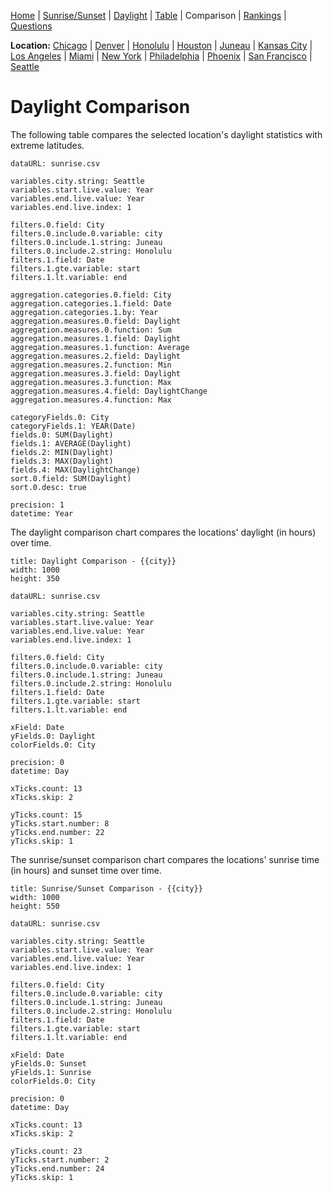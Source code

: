 [Home](#url=README.md) |
[Sunrise/Sunset](#url=sunrise.md) |
[Daylight](#url=daylight.md) |
[Table](#url=daylight-table.md) |
Comparison |
[Rankings](#url=daylight-rank.md) |
[Questions](#url=questions.md)

**Location:**
[Chicago](#variables.city.string=Chicago) |
[Denver](#variables.city.string=Denver) |
[Honolulu](#variables.city.string=Honolulu) |
[Houston](#variables.city.string=Houston) |
[Juneau](#variables.city.string=Juneau) |
[Kansas City](#variables.city.string=Kansas%20City) |
[Los Angeles](#variables.city.string=Los%20Angeles) |
[Miami](#variables.city.string=Miami) |
[New York](#variables.city.string=New%20York) |
[Philadelphia](#variables.city.string=Philadelphia) |
[Phoenix](#variables.city.string=Phoenix) |
[San Francisco](#variables.city.string=San%20Francisco) |
[Seattle](#variables.city.string=Seattle)


# Daylight Comparison

The following table compares the selected location's daylight statistics with extreme latitudes.

~~~ data-table
dataURL: sunrise.csv

variables.city.string: Seattle
variables.start.live.value: Year
variables.end.live.value: Year
variables.end.live.index: 1

filters.0.field: City
filters.0.include.0.variable: city
filters.0.include.1.string: Juneau
filters.0.include.2.string: Honolulu
filters.1.field: Date
filters.1.gte.variable: start
filters.1.lt.variable: end

aggregation.categories.0.field: City
aggregation.categories.1.field: Date
aggregation.categories.1.by: Year
aggregation.measures.0.field: Daylight
aggregation.measures.0.function: Sum
aggregation.measures.1.field: Daylight
aggregation.measures.1.function: Average
aggregation.measures.2.field: Daylight
aggregation.measures.2.function: Min
aggregation.measures.3.field: Daylight
aggregation.measures.3.function: Max
aggregation.measures.4.field: DaylightChange
aggregation.measures.4.function: Max

categoryFields.0: City
categoryFields.1: YEAR(Date)
fields.0: SUM(Daylight)
fields.1: AVERAGE(Daylight)
fields.2: MIN(Daylight)
fields.3: MAX(Daylight)
fields.4: MAX(DaylightChange)
sort.0.field: SUM(Daylight)
sort.0.desc: true

precision: 1
datetime: Year
~~~

The daylight comparison chart compares the locations' daylight (in hours) over time.

~~~ line-chart
title: Daylight Comparison - {{city}}
width: 1000
height: 350

dataURL: sunrise.csv

variables.city.string: Seattle
variables.start.live.value: Year
variables.end.live.value: Year
variables.end.live.index: 1

filters.0.field: City
filters.0.include.0.variable: city
filters.0.include.1.string: Juneau
filters.0.include.2.string: Honolulu
filters.1.field: Date
filters.1.gte.variable: start
filters.1.lt.variable: end

xField: Date
yFields.0: Daylight
colorFields.0: City

precision: 0
datetime: Day

xTicks.count: 13
xTicks.skip: 2

yTicks.count: 15
yTicks.start.number: 8
yTicks.end.number: 22
yTicks.skip: 1
~~~

The sunrise/sunset comparison chart compares the locations' sunrise time (in hours) and sunset time
over time.

~~~ line-chart
title: Sunrise/Sunset Comparison - {{city}}
width: 1000
height: 550

dataURL: sunrise.csv

variables.city.string: Seattle
variables.start.live.value: Year
variables.end.live.value: Year
variables.end.live.index: 1

filters.0.field: City
filters.0.include.0.variable: city
filters.0.include.1.string: Juneau
filters.0.include.2.string: Honolulu
filters.1.field: Date
filters.1.gte.variable: start
filters.1.lt.variable: end

xField: Date
yFields.0: Sunset
yFields.1: Sunrise
colorFields.0: City

precision: 0
datetime: Day

xTicks.count: 13
xTicks.skip: 2

yTicks.count: 23
yTicks.start.number: 2
yTicks.end.number: 24
yTicks.skip: 1
~~~

